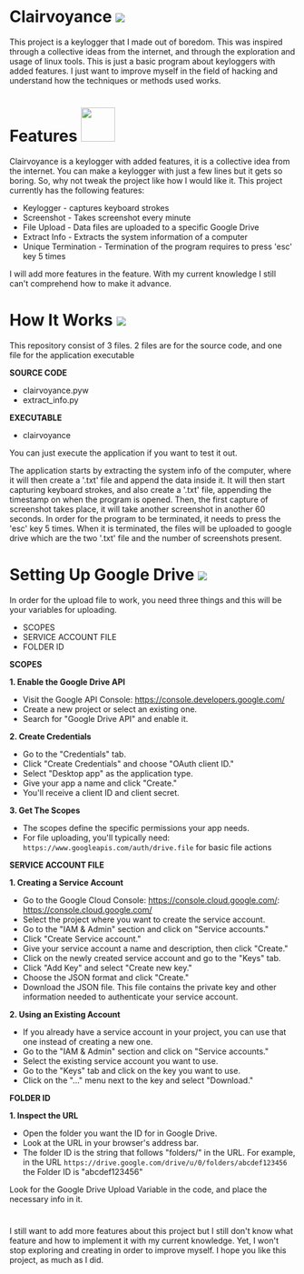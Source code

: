 <!--
![icons8-eye-48](https://github.com/Resonanc3/Clairvoyance/assets/79844632/6e384898-ae65-4181-be36-bf1358684f01)
![icons8-code-48](https://github.com/Resonanc3/Clairvoyance/assets/79844632/d5a9648a-3770-4e99-a40c-32c2f351fadb)
![icons8-feature-100](https://github.com/Resonanc3/Clairvoyance/assets/79844632/5d881271-d70e-4716-ac3d-ca4c42925f4e)
![icons8-google-drive-48](https://github.com/Resonanc3/Clairvoyance/assets/79844632/e59bb1d3-37e5-461e-9957-8034244b578f)
-->


# Clairvoyance <img src="https://github.com/Resonanc3/Clairvoyance/assets/79844632/6e384898-ae65-4181-be36-bf1358684f01">
This project is a keylogger that I made out of boredom. This was inspired through a collective ideas from the internet, and through the exploration and usage of linux tools.
This is just a basic program about keyloggers with added features. I just want to improve myself in the field of hacking and understand how the techniques or methods used works.

# Features <img src="https://github.com/Resonanc3/Clairvoyance/assets/79844632/5d881271-d70e-4716-ac3d-ca4c42925f4e" width=60px>
Clairvoyance is a keylogger with added features, it is a collective idea from the internet. You can make a keylogger with just a few lines but it gets so boring.
So, why not tweak the project like how I would like it. This project currently has the following features:
* Keylogger - captures keyboard strokes
* Screenshot - Takes screenshot every minute
* File Upload - Data files are uploaded to a specific Google Drive
* Extract Info - Extracts the system information of a computer
* Unique Termination - Termination of the program requires to press 'esc' key 5 times
  
I will add more features in the feature. With my current knowledge I still can't comprehend how to make it advance.

# How It Works <img src="https://github.com/Resonanc3/Clairvoyance/assets/79844632/d5a9648a-3770-4e99-a40c-32c2f351fadb">
This repository consist of 3 files. 2 files are for the source code, and one file for the application executable </br>

**SOURCE CODE**
* clairvoyance.pyw
* extract_info.py

**EXECUTABLE**
* clairvoyance

You can just execute the application if you want to test it out.

The application starts by extracting the system info of the computer, where it will then create a '.txt' file and append the data inside it.
It will then start capturing keyboard strokes, and also create a '.txt' file, appending the timestamp on when the program is opened.
Then, the first capture of screenshot takes place, it will take another screenshot in another 60 seconds.
In order for the program to be terminated, it needs to press the 'esc' key 5 times. When it is terminated, the files will be uploaded to google drive which are
the two '.txt' file and the number of screenshots present.

# Setting Up Google Drive <img src="https://github.com/Resonanc3/Clairvoyance/assets/79844632/e59bb1d3-37e5-461e-9957-8034244b578f">
In order for the upload file to work, you need three things and this will be your variables for uploading.
* SCOPES
* SERVICE ACCOUNT FILE
* FOLDER ID

**SCOPES**

**1. Enable the Google Drive API**
* Visit the Google API Console: https://console.developers.google.com/
* Create a new project or select an existing one.
* Search for "Google Drive API" and enable it.

**2. Create Credentials**
* Go to the "Credentials" tab.
* Click "Create Credentials" and choose "OAuth client ID."
* Select "Desktop app" as the application type.
* Give your app a name and click "Create."
* You'll receive a client ID and client secret.

**3. Get The Scopes**
* The scopes define the specific permissions your app needs.
* For file uploading, you'll typically need: ```https://www.googleapis.com/auth/drive.file``` for basic file actions

**SERVICE ACCOUNT FILE**

**1. Creating a Service Account**
* Go to the Google Cloud Console: https://console.cloud.google.com/: https://console.cloud.google.com/
* Select the project where you want to create the service account.
* Go to the "IAM & Admin" section and click on "Service accounts."
* Click "Create Service account."
* Give your service account a name and description, then click "Create."
* Click on the newly created service account and go to the "Keys" tab.
* Click "Add Key" and select "Create new key."
* Choose the JSON format and click "Create."
* Download the JSON file. This file contains the private key and other information needed to authenticate your service account.

**2. Using an Existing Account**
* If you already have a service account in your project, you can use that one instead of creating a new one.
* Go to the "IAM & Admin" section and click on "Service accounts."
* Select the existing service account you want to use.
* Go to the "Keys" tab and click on the key you want to use.
* Click on the "..." menu next to the key and select "Download."

**FOLDER ID**

**1. Inspect the URL**
* Open the folder you want the ID for in Google Drive.
* Look at the URL in your browser's address bar.
* The folder ID is the string that follows "folders/" in the URL. For example, in the URL ```https://drive.google.com/drive/u/0/folders/abcdef123456``` the Folder ID is "abcdef123456"

Look for the Google Drive Upload Variable in the code, and place the necessary info in it.


#
I still want to add more features about this project but I still don't know what feature and how to implement it with my current knowledge. Yet, I won't stop exploring and creating in order to improve myself.
I hope you like this project, as much as I did.
